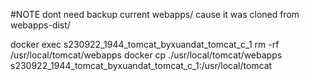 #NOTE dont need backup current webapps/ cause it was cloned from webapps-dist/

docker exec                            s230922_1944_tomcat_byxuandat_tomcat_c_1 rm -rf /usr/local/tomcat/webapps 
docker cp   ./usr/local/tomcat/webapps s230922_1944_tomcat_byxuandat_tomcat_c_1:/usr/local/tomcat
